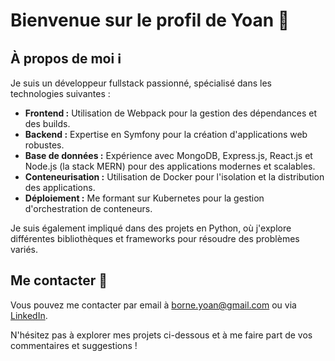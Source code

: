 # Bienvenue sur le profil de Yoan 👋

## À propos de moi ℹ️

Je suis un développeur fullstack passionné, spécialisé dans les technologies suivantes :

- **Frontend :** Utilisation de Webpack pour la gestion des dépendances et des builds.
- **Backend :** Expertise en Symfony pour la création d'applications web robustes.
- **Base de données :** Expérience avec MongoDB, Express.js, React.js et Node.js (la stack MERN) pour des applications modernes et scalables.
- **Conteneurisation :** Utilisation de Docker pour l'isolation et la distribution des applications.
- **Déploiement :** Me formant sur Kubernetes pour la gestion d'orchestration de conteneurs.

Je suis également impliqué dans des projets en Python, où j'explore différentes bibliothèques et frameworks pour résoudre des problèmes variés.


## Me contacter 📧

Vous pouvez me contacter par email à [borne.yoan@gmail.com](mailto:borne.yoan@gmail.com) ou via [LinkedIn](https://www.linkedin.com/in/yoan-borne/).

N'hésitez pas à explorer mes projets ci-dessous et à me faire part de vos commentaires et suggestions !



